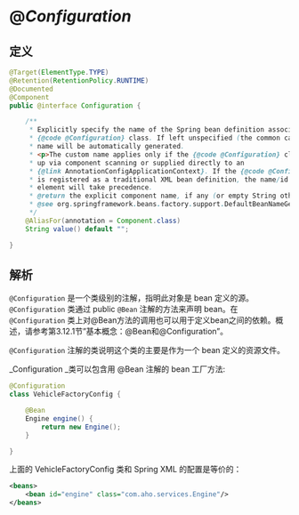 # @_Configuration_

## 定义

```java
@Target(ElementType.TYPE)
@Retention(RetentionPolicy.RUNTIME)
@Documented
@Component
public @interface Configuration {

    /**
     * Explicitly specify the name of the Spring bean definition associated with the
     * {@code @Configuration} class. If left unspecified (the common case), a bean
     * name will be automatically generated.
     * <p>The custom name applies only if the {@code @Configuration} class is picked
     * up via component scanning or supplied directly to an
     * {@link AnnotationConfigApplicationContext}. If the {@code @Configuration} class
     * is registered as a traditional XML bean definition, the name/id of the bean
     * element will take precedence.
     * @return the explicit component name, if any (or empty String otherwise)
     * @see org.springframework.beans.factory.support.DefaultBeanNameGenerator
     */
    @AliasFor(annotation = Component.class)
    String value() default "";

}
```

## 解析

`@Configuration` 是一个类级别的注解，指明此对象是 bean 定义的源。`@Configuration` 类通过 public `@Bean` 注解的方法来声明 bean。在 `@Configuration` 类上对@Bean方法的调用也可以用于定义bean之间的依赖。概述，请参考第3.12.1节”基本概念：@Bean和@Configuration”。

`@Configuration` 注解的类说明这个类的主要是作为一个 bean 定义的资源文件。

_Configuration _类可以包含用 @Bean 注解的 bean 工厂方法:

```java
@Configuration
class VehicleFactoryConfig {

    @Bean
    Engine engine() {
        return new Engine();
    }

}
```

上面的 VehicleFactoryConfig 类和 Spring XML 的配置是等价的：

```xml
<beans>
    <bean id="engine" class="com.aho.services.Engine"/>
</beans>
```



